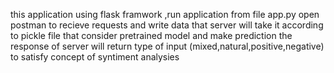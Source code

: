 this application using flask  framwork ,run application from file app.py 
open postman to recieve requests and write data that server will take it 
according to pickle file that consider pretrained model and make prediction 
the response of server will return type of input (mixed,natural,positive,negative) to satisfy concept of syntiment analysies 
